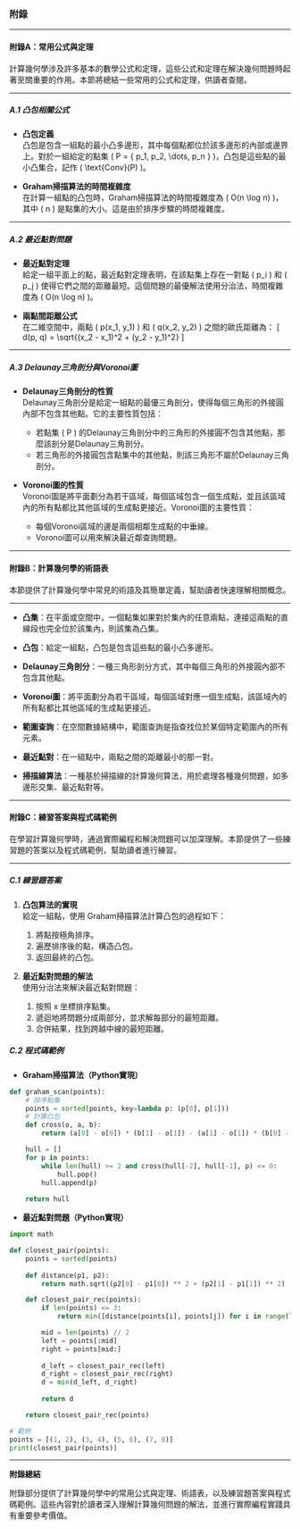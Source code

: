 ### **附錄**

---

#### **附錄A：常用公式與定理**

計算幾何學涉及許多基本的數學公式和定理，這些公式和定理在解決幾何問題時起著至關重要的作用。本節將總結一些常用的公式和定理，供讀者查閱。

---

##### **A.1 凸包相關公式**

- **凸包定義**  
  凸包是包含一組點的最小凸多邊形，其中每個點都位於該多邊形的內部或邊界上。對於一組給定的點集 \( P = \{ p_1, p_2, \dots, p_n \} \)，凸包是這些點的最小凸集合，記作 \( \text{Conv}(P) \)。

- **Graham掃描算法的時間複雜度**  
  在計算一組點的凸包時，Graham掃描算法的時間複雜度為 \( O(n \log n) \)，其中 \( n \) 是點集的大小。這是由於排序步驟的時間複雜度。

---

##### **A.2 最近點對問題**

- **最近點對定理**  
  給定一組平面上的點，最近點對定理表明，在該點集上存在一對點 \( p_i \) 和 \( p_j \) 使得它們之間的距離最短。這個問題的最優解法使用分治法，時間複雜度為 \( O(n \log n) \)。

- **兩點間距離公式**  
  在二維空間中，兩點 \( p(x_1, y_1) \) 和 \( q(x_2, y_2) \) 之間的歐氏距離為：
  \[
  d(p, q) = \sqrt{(x_2 - x_1)^2 + (y_2 - y_1)^2}
  \]

---

##### **A.3 Delaunay三角剖分與Voronoi圖**

- **Delaunay三角剖分的性質**  
  Delaunay三角剖分是給定一組點的最優三角剖分，使得每個三角形的外接圓內部不包含其他點。它的主要性質包括：  
  - 若點集 \( P \) 的Delaunay三角剖分中的三角形的外接圓不包含其他點，那麼該剖分是Delaunay三角剖分。
  - 若三角形的外接圓包含點集中的其他點，則該三角形不屬於Delaunay三角剖分。

- **Voronoi圖的性質**  
  Voronoi圖是將平面劃分為若干區域，每個區域包含一個生成點，並且該區域內的所有點都比其他區域的生成點更接近。Voronoi圖的主要性質：  
  - 每個Voronoi區域的邊是兩個相鄰生成點的中垂線。
  - Voronoi圖可以用來解決最近鄰查詢問題。

---

#### **附錄B：計算幾何學的術語表**

本節提供了計算幾何學中常見的術語及其簡單定義，幫助讀者快速理解相關概念。

---

- **凸集**：在平面或空間中，一個點集如果對於集內的任意兩點，連接這兩點的直線段也完全位於該集內，則該集為凸集。

- **凸包**：給定一組點，凸包是包含這些點的最小凸多邊形。

- **Delaunay三角剖分**：一種三角形剖分方式，其中每個三角形的外接圓內部不包含其他點。

- **Voronoi圖**：將平面劃分為若干區域，每個區域對應一個生成點，該區域內的所有點都比其他區域的生成點更接近。

- **範圍查詢**：在空間數據結構中，範圍查詢是指查找位於某個特定範圍內的所有元素。

- **最近點對**：在一組點中，兩點之間的距離最小的那一對。

- **掃描線算法**：一種基於掃描線的計算幾何算法，用於處理各種幾何問題，如多邊形交集、最近點對等。

---

#### **附錄C：練習答案與程式碼範例**

在學習計算幾何學時，通過實際編程和解決問題可以加深理解。本節提供了一些練習題的答案以及程式碼範例，幫助讀者進行練習。

---

##### **C.1 練習題答案**

1. **凸包算法的實現**  
   給定一組點，使用 Graham掃描算法計算凸包的過程如下：  
   1. 將點按極角排序。
   2. 遍歷排序後的點，構造凸包。
   3. 返回最終的凸包。

2. **最近點對問題的解法**  
   使用分治法來解決最近點對問題：
   1. 按照 x 坐標排序點集。
   2. 遞迴地將問題分成兩部分，並求解每部分的最短距離。
   3. 合併結果，找到跨越中線的最短距離。

##### **C.2 程式碼範例**

- **Graham掃描算法（Python實現）**

```python
def graham_scan(points):
    # 排序點集
    points = sorted(points, key=lambda p: (p[0], p[1]))
    # 計算凸包
    def cross(o, a, b):
        return (a[0] - o[0]) * (b[1] - o[1]) - (a[1] - o[1]) * (b[0] - o[0])

    hull = []
    for p in points:
        while len(hull) >= 2 and cross(hull[-2], hull[-1], p) <= 0:
            hull.pop()
        hull.append(p)
    
    return hull
```

- **最近點對問題（Python實現）**

```python
import math

def closest_pair(points):
    points = sorted(points)
    
    def distance(p1, p2):
        return math.sqrt((p2[0] - p1[0]) ** 2 + (p2[1] - p1[1]) ** 2)

    def closest_pair_rec(points):
        if len(points) <= 3:
            return min([distance(points[i], points[j]) for i in range(len(points)) for j in range(i+1, len(points))])

        mid = len(points) // 2
        left = points[:mid]
        right = points[mid:]
        
        d_left = closest_pair_rec(left)
        d_right = closest_pair_rec(right)
        d = min(d_left, d_right)
        
        return d

    return closest_pair_rec(points)

# 範例
points = [(1, 2), (3, 4), (5, 6), (7, 8)]
print(closest_pair(points))
```

--- 

**附錄總結**

附錄部分提供了計算幾何學中的常用公式與定理、術語表，以及練習題答案與程式碼範例。這些內容對於讀者深入理解計算幾何問題的解法，並進行實際編程實踐具有重要參考價值。